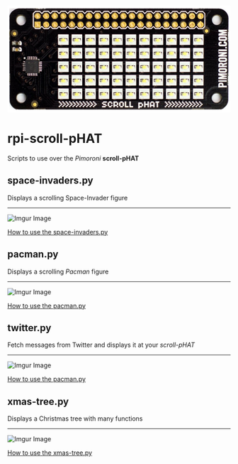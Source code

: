 
![Alt text](./scroll-pHAT_Board.jpg?raw=true "Pimoroni scroll-pHAT")

# rpi-scroll-pHAT
Scripts to use over the *Pimoroni* **scroll-pHAT**

## space-invaders.py
Displays a scrolling Space-Invader figure
_____________________________________________

![Imgur Image](http://i.imgur.com/x8ZZOrJ.gif)

[How to use the space-invaders.py](space-invader/README.md)

## pacman.py
Displays a scrolling *Pacman* figure
_____________________________________________

![Imgur Image](http://i.imgur.com/aouZp2E.gif)

[How to use the pacman.py](pacman/README.md)

## twitter.py
Fetch messages from Twitter and displays it at your *scroll-pHAT*
_____________________________________________

![Imgur Image](http://i.imgur.com/qj4PWU8.gif)

[How to use the pacman.py](twitter/README.md)

## xmas-tree.py
Displays a Christmas tree with many functions
_____________________________________________

![Imgur Image](http://i.imgur.com/ahaETH5.gif)

[How to use the xmas-tree.py](xmas-tree/README.md)
